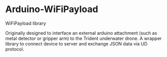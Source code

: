 # Arduino-WiFiPayload
WiFiPayload library

Originally designed to interface an external arduino attachment (such as metal detector or gripper arm) to the Trident underwater drone.
A wrapper library to connect device to server and exchange JSON data via UD protocol.
